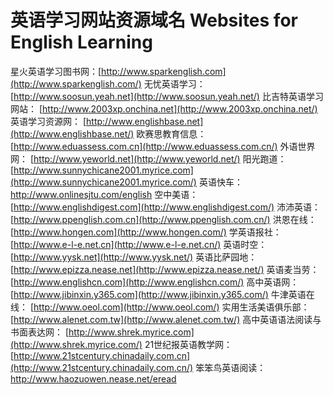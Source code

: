 # 英语学习网站资源域名 Websites for English Learning

星火英语学习图书网：[http://www.sparkenglish.com](http://www.sparkenglish.com/)
无忧英语学习： [http://www.soosun.yeah.net](http://www.soosun.yeah.net/)
比吉特英语学习网站： [http://www.2003xp.onchina.net](http://www.2003xp.onchina.net/)
英语学习资源网： [http://www.englishbase.net](http://www.englishbase.net/)
欧赛思教育信息： [http://www.eduassess.com.cn](http://www.eduassess.com.cn/)
外语世界网： [http://www.yeworld.net](http://www.yeworld.net/)
阳光跑道： [http://www.sunnychicane2001.myrice.com](http://www.sunnychicane2001.myrice.com/)
英语快车： 
http://www.onlinesjtu.com/english
空中美语： 
[http://www.englishdigest.com](http://www.englishdigest.com/) 
沛沛英语： [http://www.ppenglish.com.cn](http://www.ppenglish.com.cn/)
洪恩在线： [http://www.hongen.com](http://www.hongen.com/)
学英语报社： [http://www.e-l-e.net.cn](http://www.e-l-e.net.cn/)
英语时空： [http://www.yysk.net](http://www.yysk.net/)
英语比萨园地： [http://www.epizza.nease.net](http://www.epizza.nease.net/)
英语麦当劳： [http://www.englishcn.com](http://www.englishcn.com/)
高中英语网：[http://www.jibinxin.y365.com](http://www.jibinxin.y365.com/)
牛津英语在线： 
[http://www.oeol.com](http://www.oeol.com/)
实用生活美语俱乐部： [http://www.alenet.com.tw](http://www.alenet.com.tw/)
高中英语语法阅读与书面表达网： 
[http://www.shrek.myrice.com](http://www.shrek.myrice.com/)
21世纪报英语教学网： 
[http://www.21stcentury.chinadaily.com.cn](http://www.21stcentury.chinadaily.com.cn/)
笨笨鸟英语阅读： 
http://www.haozuowen.nease.net/eread